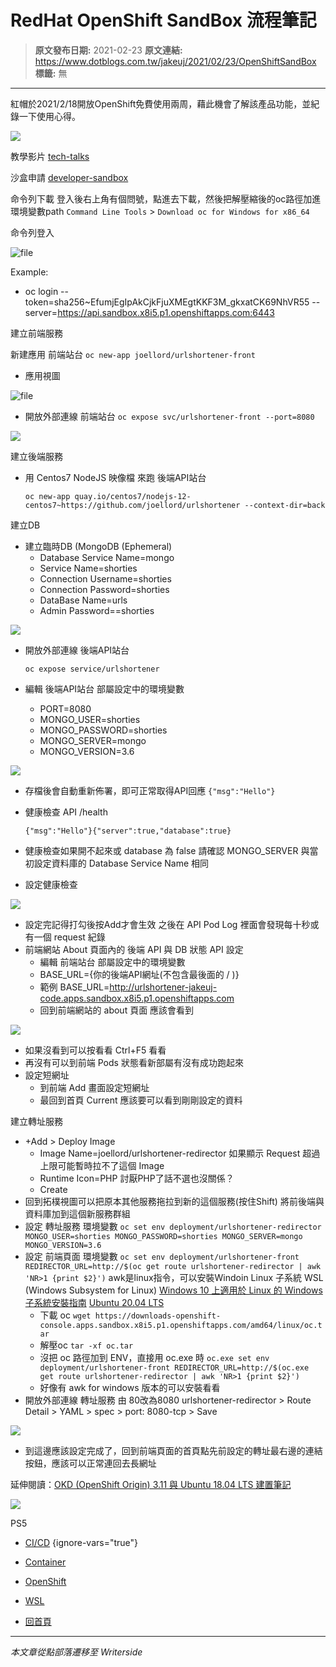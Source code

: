 # RedHat OpenShift SandBox 流程筆記

> **原文發布日期:** 2021-02-23
> **原文連結:** https://www.dotblogs.com.tw/jakeuj/2021/02/23/OpenShiftSandBox
> **標籤:** 無

---

紅帽於2021/2/18開放OpenShift免費使用兩周，藉此機會了解該產品功能，並紀錄一下使用心得。

![](https://dotblogsfile.blob.core.windows.net/user/jakeuj/bbd22fd4-8ba2-48ac-90b7-36a4b8a60704/1614050678.jpg)

教學影片
[tech-talks](https://developers.redhat.com/devnation/tech-talks/dev-sandbox)

沙盒申請
[developer-sandbox](https://developers.redhat.com/developer-sandbox)

命令列下載
登入後右上角有個問號，點進去下載，然後把解壓縮後的oc路徑加進環境變數path
`Command Line Tools` > `Download oc for Windows for x86_64`

命令列登入

![file](https://dotblogsfile.blob.core.windows.net/user/jakeuj/bbd22fd4-8ba2-48ac-90b7-36a4b8a60704/1614050714.png)

Example:

* oc login --token=sha256~EfumjEgIpAkCjkFjuXMEgtKKF3M\_gkxatCK69NhVR55 --server=https://api.sandbox.x8i5.p1.openshiftapps.com:6443

建立前端服務

新建應用 前端站台
`oc new-app joellord/urlshortener-front`

* 應用視圖

![file](https://dotblogsfile.blob.core.windows.net/user/jakeuj/bbd22fd4-8ba2-48ac-90b7-36a4b8a60704/1614050724.png)

* 開放外部連線 前端站台
  `oc expose svc/urlshortener-front --port=8080`

![](https://dotblogsfile.blob.core.windows.net/user/jakeuj/bbd22fd4-8ba2-48ac-90b7-36a4b8a60704/1614134993.png)

建立後端服務

* 用 Centos7 NodeJS 映像檔 來跑 後端API站台

  `oc new-app quay.io/centos7/nodejs-12-centos7~https://github.com/joellord/urlshortener --context-dir=back`

建立DB

* 建立臨時DB (MongoDB (Ephemeral)
  + Database Service Name=mongo
  + Service Name=shorties
  + Connection Username=shorties
  + Connection Password=shorties
  + DataBase Name=urls
  + Admin Password==shorties

![](https://dotblogsfile.blob.core.windows.net/user/jakeuj/bbd22fd4-8ba2-48ac-90b7-36a4b8a60704/1614136441.png)

* 開放外部連線 後端API站台

  `oc expose service/urlshortener`
* 編輯 後端API站台 部屬設定中的環境變數
  + PORT=8080
  + MONGO\_USER=shorties
  + MONGO\_PASSWORD=shorties
  + MONGO\_SERVER=mongo
  + MONGO\_VERSION=3.6

![](https://dotblogsfile.blob.core.windows.net/user/jakeuj/bbd22fd4-8ba2-48ac-90b7-36a4b8a60704/1614137270.png)

* 存檔後會自動重新佈署，即可正常取得API回應
  `{"msg":"Hello"}`
* 健康檢查 API /health

  `{"msg":"Hello"}{"server":true,"database":true}`
* 健康檢查如果開不起來或 database 為 false
  請確認 MONGO\_SERVER 與當初設定資料庫的 Database Service Name 相同
* 設定健康檢查

![](https://dotblogsfile.blob.core.windows.net/user/jakeuj/bbd22fd4-8ba2-48ac-90b7-36a4b8a60704/1614145305.png)

* 設定完記得打勾後按Add才會生效
  之後在 API Pod Log 裡面會發現每十秒或有一個 request 紀錄
* 前端網站 About 頁面內的 後端 API 與 DB 狀態 API 設定
  + 編輯 前端站台 部屬設定中的環境變數
  + BASE\_URL={你的後端API網址(不包含最後面的 / )}
  + 範例
    BASE\_URL=http://urlshortener-jakeuj-code.apps.sandbox.x8i5.p1.openshiftapps.com
  + 回到前端網站的 about 頁面 應該會看到

![](https://dotblogsfile.blob.core.windows.net/user/jakeuj/bbd22fd4-8ba2-48ac-90b7-36a4b8a60704/1614147081.png)

* 如果沒看到可以按看看 Ctrl+F5 看看
* 再沒有可以到前端 Pods 狀態看新部屬有沒有成功跑起來
* 設定短網址
  + 到前端 Add 畫面設定短網址
  + 最回到首頁 Current 應該要可以看到剛剛設定的資料

建立轉址服務

* +Add > Deploy Image
  + Image Name=joellord/urlshortener-redirector
    如果顯示 Request 超過上限可能暫時拉不了這個 Image
  + Runtime Icon=PHP
    討厭PHP了話不選也沒關係？
  + Create
* 回到拓樸視圖可以把原本其他服務拖拉到新的這個服務(按住Shift)
  將前後端與資料庫加到這個新服務群組
* 設定 轉址服務 環境變數
  `oc set env deployment/urlshortener-redirector MONGO_USER=shorties MONGO_PASSWORD=shorties MONGO_SERVER=mongo MONGO_VERSION=3.6`
* 設定 前端頁面 環境變數
  `oc set env deployment/urlshortener-front REDIRECTOR_URL=http://$(oc get route urlshortener-redirector | awk 'NR>1 {print $2}')`
  awk是linux指令，可以安裝Windoin Linux 子系統 WSL (Windows Subsystem for Linux)
  [Windows 10 上適用於 Linux 的 Windows 子系統安裝指南](https://docs.microsoft.com/zh-tw/windows/wsl/install-win10)
  [Ubuntu 20.04 LTS](https://www.microsoft.com/zh-tw/p/ubuntu-2004-lts/9n6svws3rx71?activetab=pivot:overviewtab)
  + 下載 oc
    `wget https://downloads-openshift-console.apps.sandbox.x8i5.p1.openshiftapps.com/amd64/linux/oc.tar`
  + 解壓oc
    `tar -xf oc.tar`
  + 沒把 oc 路徑加到 ENV，直接用 oc.exe 時
    `oc.exe set env deployment/urlshortener-front REDIRECTOR_URL=http://$(oc.exe get route urlshortener-redirector | awk 'NR>1 {print $2}')`
  + 好像有 awk for windows 版本的可以安裝看看
* 開放外部連線 轉址服務 由 80改為8080
  urlshortener-redirector > Route Detail > YAML > spec > port: 8080-tcp > Save

![](https://dotblogsfile.blob.core.windows.net/user/jakeuj/bbd22fd4-8ba2-48ac-90b7-36a4b8a60704/1614152204.png)

* 到這邊應該設定完成了，回到前端頁面的首頁點先前設定的轉址最右邊的連結按鈕，應該可以正常連回去長網址

延伸閱讀：[OKD (OpenShift Origin) 3.11 與 Ubuntu 18.04 LTS 建置筆記](https://blog.miniasp.com/post/2020/10/11/Install-OpenShift-Origin-OKD-311-on-Ubuntu-Linux)

![](https://card.psnprofiles.com/1/jakeuj.png)

PS5

* [CI/CD](/jakeuj/Tags?qq=CI%2FCD)
{ignore-vars="true"}
* [Container](/jakeuj/Tags?qq=Container)
* [OpenShift](/jakeuj/Tags?qq=OpenShift)
* [WSL](/jakeuj/Tags?qq=WSL)

* [回首頁](/jakeuj)

---

*本文章從點部落遷移至 Writerside*
